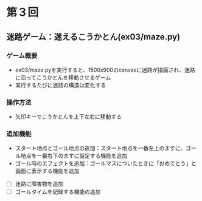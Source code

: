 # 第３回
## 迷路ゲーム：迷えるこうかとん(ex03/maze.py)
### ゲーム概要
- ex03/maze.pyを実行すると、1500x900のcanvasに迷路が描画され、迷路に沿ってこうかとんを移動させるゲーム
- 実行するたびに迷路の構造は変化する
### 操作方法
- 矢印キーでこうかとんを上下左右に移動する
### 追加機能
- スタート地点とゴール地点の追加：スタート地点を一番左上のますに、ゴール地点を一番右下のますに設定する機能を追加
- ゴール時のエフェクトを追加：ゴールマスについたときに「おめでとう」と画面に表示する機能を追加
- [ ] 迷路に障害物を追加
- [ ] ゴールタイムを記録する機能の追加
